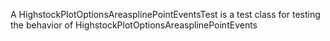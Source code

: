 A HighstockPlotOptionsAreasplinePointEventsTest is a test class for testing the behavior of HighstockPlotOptionsAreasplinePointEvents